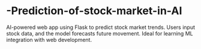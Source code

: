 # -Prediction-of-stock-market-in-AI
AI-powered web app using Flask to predict stock market trends. Users input stock data, and the model forecasts future movement. Ideal for learning ML integration with web development.
